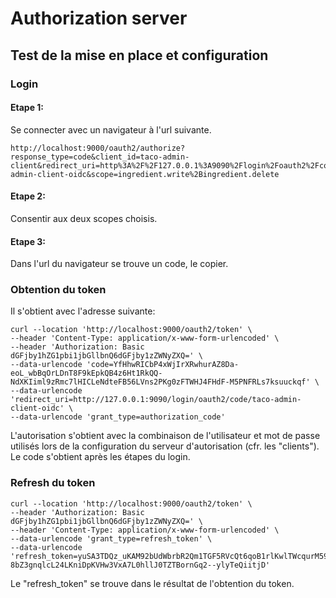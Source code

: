 # Authorization server

## Test de la mise en place et configuration

### Login

#### Etape 1:
Se connecter avec un navigateur à l'url suivante.
```
http://localhost:9000/oauth2/authorize?response_type=code&client_id=taco-admin-client&redirect_uri=http%3A%2F%2F127.0.0.1%3A9090%2Flogin%2Foauth2%2Fcode%2Ftaco-admin-client-oidc&scope=ingredient.write%2Bingredient.delete
```
#### Etape 2:
Consentir aux deux scopes choisis.
#### Etape 3:
Dans l'url du navigateur se trouve un code, le copier.

### Obtention du token

Il s'obtient avec l'adresse suivante:

```
curl --location 'http://localhost:9000/oauth2/token' \
--header 'Content-Type: application/x-www-form-urlencoded' \
--header 'Authorization: Basic dGFjby1hZG1pbi1jbGllbnQ6dGFjby1zZWNyZXQ=' \
--data-urlencode 'code=YfHhwRICbP4xWjIrXRwhurAZ8Da-eoL_wbBqOrLDnT8F9kEpkQB4z6Ht1RkQQ-NdXKIiml9zRmc7lHICLeNdteFB56LVns2PKg0zFTWHJ4FHdF-M5PNFRLs7ksuuckqf' \
--data-urlencode 'redirect_uri=http://127.0.0.1:9090/login/oauth2/code/taco-admin-client-oidc' \
--data-urlencode 'grant_type=authorization_code'
```

L'autorisation s'obtient avec la combinaison de l'utilisateur et mot de passe utilisés lors de la configuration du serveur d'autorisation (cfr. les "clients").
Le code s'obtient après les étapes du login.

### Refresh du token

```
curl --location 'http://localhost:9000/oauth2/token' \
--header 'Authorization: Basic dGFjby1hZG1pbi1jbGllbnQ6dGFjby1zZWNyZXQ=' \
--header 'Content-Type: application/x-www-form-urlencoded' \
--data-urlencode 'grant_type=refresh_token' \
--data-urlencode 'refresh_token=yuSA3TDQz_uKAM92bUdWbrbR2Qm1TGF5RVcQt6qoB1rlKwlTWcqurM59iZ0aXLfeAJTRWV-8bZ3gnqlcL24LKniDpKVHw3VxA7L0hllJ0TZTBornGq2--ylyTeQiitjD'
```

Le "refresh_token" se trouve dans le résultat de l'obtention du token.